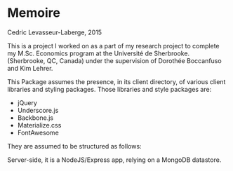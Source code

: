 # Memoire

Cedric Levasseur-Laberge, 2015

This is a project I worked on as a part of my research project to complete my M.Sc. Economics program at the Université de Sherbrooke. (Sherbrooke, QC, Canada) under the supervision of Dorothée Boccanfuso and Kim Lehrer.

This Package assumes the presence, in its client directory, of various client libraries and styling packages.
Those libraries and style packages are:
- jQuery
- Underscore.js
- Backbone.js
- Materialize.css
- FontAwesome

They are assumed to be structured as follows: 

Server-side, it is a NodeJS/Express app, relying on a MongoDB datastore.
